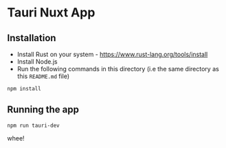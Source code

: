 # Tauri Nuxt App

## Installation
- Install Rust on your system - https://www.rust-lang.org/tools/install 
- Install Node.js
- Run the following commands in this directory (i.e the same directory as this `README.md` file) 

```
npm install
```

## Running the app
```
npm run tauri-dev
```

whee! 
